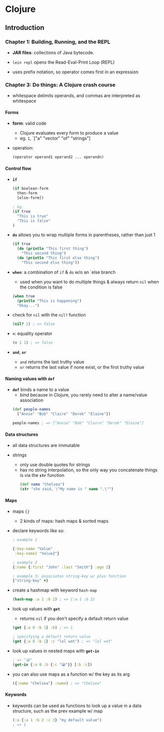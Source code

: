 # Clojure

## Introduction

### Chapter 1: Building, Running, and the REPL

* __JAR files__: collections of Java bytecode.

* `lein repl` opens the Read-Eval-Print Loop (REPL)

* uses prefix notation, so operator comes first in an expression

### Chapter 3: Do things: A Clojure crash course

* whitespace delimits operands, and commas are interpreted as whitespace

#### Forms

* __form__: valid code
  - Clojure evaluates every form to produce a value
  - eg. `1`, `["a" "vector" "of" "strings"]

* operation:
  ```clojure
  (operator operand1 operand2 ... operandn)
  ```

#### Control flow

* __`if`__
  ```clojure
  (if boolean-form
    then-form
    [else-form])

  ; eg.
  (if true
    "This is true"
    "This is false"
  )
  ```

* __`do`__ allows you to wrap multiple forms in parentheses, rather than just 1
  ```clojure
  (if true
    (do (println "This first thing")
      "This second thing")
    (do (println "This first else thing")
      "This second else thing"))
  ```

* __`when`__: a combination of `if` & `do` w/o an `else branch
  - used when you want to do multiple things & always return `nil` when the condition is false
  ```clojure
  (when true
    (println "This is happening")
    "Okay...")
  ```

* check for `nil` with the `nil?` function
  ```clojure
  (nil? 1) ; => false
  ```

* __`=`__: equality operator
  ```clojure
  (= 1 1) ; => false
  ```

* __`and`__, __`or`__
  - `and` returns the last truthy value
  - `or` returns the last value if none exist, or the first truthy value

#### Naming values with `def`

* __`def`__ binds a name to a value
  - _bind_ because in Clojure, you rarely need to alter a name/value association
  ```clojure
  (def people-names
    ["Annie" "Bob" "Claire" "Derek" "Elaine"])

  people-names ; => ["Annie" "Bob" "Claire" "Derek" "Elaine"]
  ```

#### Data structures

* all data structures are immutable

* strings
  - only use double quotes for strings
  - has no string interpolation, so the only way you concatenate things is via the __`str`__ function
    ```clojure
    (def name "Chelsea")
    (str "she said, \"My name is " name ".\"")
    ```

#### Maps

* maps `{}`
  - 2 kinds of maps: hash maps & sorted maps

* declare keywords like so:
  ```clojure
  ; example 1

  {:key-name "Value"
   :key-name2 "Value2"}

  ; example 2
  {:name {:first "John" :last "Smith"} :age 2}

  ; example 3; associates string-key w/ plus function
  {"string-key" +}
  ```

* create a hashmap with keyword `hash-map`
  ```clojure
  (hash-map :a 1 :b 2) ; => {:a 1 :b 2}
  ```

* look up values with __`get`__
  - returns `nil` if you don't specify a default return value

  ```clojure
  (get {:a 0 :b 1} :b) ; => 1

  ; specifying a default return value
  (get {:a 0 :b 1} :c "lol wat") ; => "lol wat"
  ```

* look up values in nested maps with __`get-in`__
  ```clojure
  ; => "😀"
  (get-in {:a 0 :b {:c "😀"}} [:b :c])
  ```

* you can also use maps as a function w/ the key as its arg
  ```clojure
  ({:name "Chelsea"} :name) ; => "Chelsea"
  ```

#### Keywords

* keywords can be used as functions to look up a value in a data structure, such as the prev example w/ map
  ```clojure
  (:a {:a 1 :b 2 :c 3} "my default value")
  ; => 1
  ```
